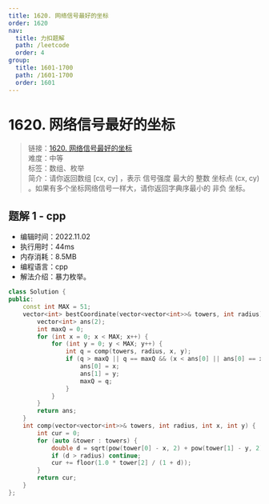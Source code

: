 ```yaml
---
title: 1620. 网络信号最好的坐标
order: 1620
nav:
  title: 力扣题解
  path: /leetcode
  order: 4
group:
  title: 1601-1700
  path: /1601-1700
  order: 1601
---
```


# 1620. 网络信号最好的坐标
    
> 链接：[1620. 网络信号最好的坐标](https://leetcode.cn/problems/coordinate-with-maximum-network-quality/)  
> 难度：中等  
> 标签：数组、枚举  
> 简介：请你返回数组 [cx, cy] ，表示 信号强度 最大的 整数 坐标点 (cx, cy) 。如果有多个坐标网络信号一样大，请你返回字典序最小的 非负 坐标。
      
## 题解 1 - cpp
- 编辑时间：2022.11.02
- 执行用时：44ms
- 内存消耗：8.5MB
- 编程语言：cpp
- 解法介绍：暴力枚举。
```cpp
class Solution {
public:
    const int MAX = 51;
    vector<int> bestCoordinate(vector<vector<int>>& towers, int radius) {
        vector<int> ans(2);
        int maxQ = 0;
        for (int x = 0; x < MAX; x++) {
            for (int y = 0; y < MAX; y++) {
                int q = comp(towers, radius, x, y);
                if (q > maxQ || q == maxQ && (x < ans[0] || ans[0] == x && y < ans[1])) {
                    ans[0] = x;
                    ans[1] = y;
                    maxQ = q;
                }
            }
        }
        return ans;
    }
    int comp(vector<vector<int>>& towers, int radius, int x, int y) {
        int cur = 0;
        for (auto &tower : towers) {
            double d = sqrt(pow(tower[0] - x, 2) + pow(tower[1] - y, 2));
            if (d > radius) continue;
            cur += floor(1.0 * tower[2] / (1 + d));
        }
        return cur;
    }
};
```

      